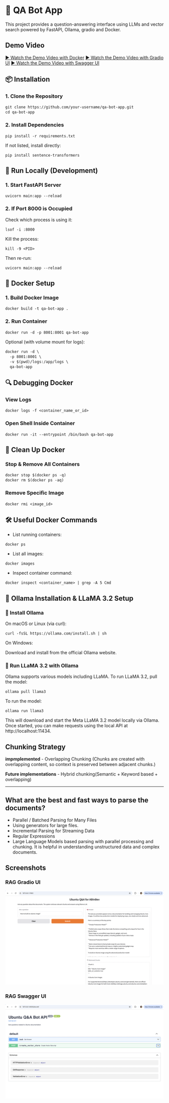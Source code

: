 # 🧠 QA Bot App

This project provides a question-answering interface using LLMs and vector search powered by FastAPI, Ollama, gradio and Docker.

## Demo Video

[▶️ Watch the Demo Video with Docker](https://drive.google.com/file/d/1-oRpWMy8Ervl-kPosSTSAztmAUDSCMwk/view?usp=sharing)
[▶️ Watch the Demo Video with Gradio UI](https://drive.google.com/file/d/1yk1YOLvSsS_b9PNn3AXJc7i6LX0XB_wY/view?usp=sharing)
[▶️ Watch the Demo Video with Swagger UI](https://drive.google.com/file/d/1X83xA5Vn0XMaIv31DsvC5y283HtRhmGe/view?usp=sharing)

## 📦 Installation

### 1. Clone the Repository

```
git clone https://github.com/your-username/qa-bot-app.git
cd qa-bot-app
```

### 2. Install Dependencies

```
pip install -r requirements.txt
```

If not listed, install directly:

```
pip install sentence-transformers
```

## 🚀 Run Locally (Development)

### 1. Start FastAPI Server

```
uvicorn main:app --reload
```

### 2. If Port 8000 is Occupied
Check which process is using it:

```
lsof -i :8000
```

Kill the process:

```
kill -9 <PID>
```

Then re-run:

```
uvicorn main:app --reload
```

## 🐳 Docker Setup

### 1. Build Docker Image

```
docker build -t qa-bot-app .
```

### 2. Run Container

```
docker run -d -p 8001:8001 qa-bot-app
```

Optional (with volume mount for logs):

```
docker run -d \
  -p 8001:8001 \
  -v $(pwd)/logs:/app/logs \
  qa-bot-app
```

## 🔍 Debugging Docker

### View Logs

```
docker logs -f <container_name_or_id>
```

### Open Shell Inside Container

```
docker run -it --entrypoint /bin/bash qa-bot-app
```

## 🧹 Clean Up Docker

### Stop & Remove All Containers

```
docker stop $(docker ps -q)
docker rm $(docker ps -aq)
```

### Remove Specific Image

```
docker rmi <image_id>
```

## 🛠️ Useful Docker Commands

* List running containers:

```
docker ps
```

* List all images:

```
docker images
```

* Inspect container command:

```
docker inspect <container_name> | grep -A 5 Cmd
```


## 🔧 Ollama Installation & LLaMA 3.2 Setup

### 🧱 Install Ollama

On macOS or Linux (via curl):

```
curl -fsSL https://ollama.com/install.sh | sh
```

On Windows:

Download and install from the official Ollama website.

### 🦙 Run LLaMA 3.2 with Ollama

Ollama supports various models including LLaMA. To run LLaMA 3.2, pull the model:

```
ollama pull llama3
```

To run the model:

```
ollama run llama3
```

This will download and start the Meta LLaMA 3.2 model locally via Ollama. Once started, you can make requests using the local API at http://localhost:11434.

## Chunking Strategy

**impmplemented** - Overlapping Chunking (Chunks are created with overlapping content, so context is preserved between adjacent chunks.)

**Future implementations** - Hybrid chunking(Semantic + Keyword based + overlapping)

---

## What are the best and fast ways to parse the documents?

- Parallel / Batched Parsing for Many Files  
- Using generators for large files.  
- Incremental Parsing for Streaming Data  
- Regular Expressions  
- Large Language Models based parsing with parallel processing and chunking. It is helpful in understanding unstructured data and complex documents.


## Screenshots

### RAG Gradio UI
![RAG gradio UI](./images/RAG_UI.png)

### RAG Swagger UI
![RAG Swagger UI](./images/Swagger_UI.png)


